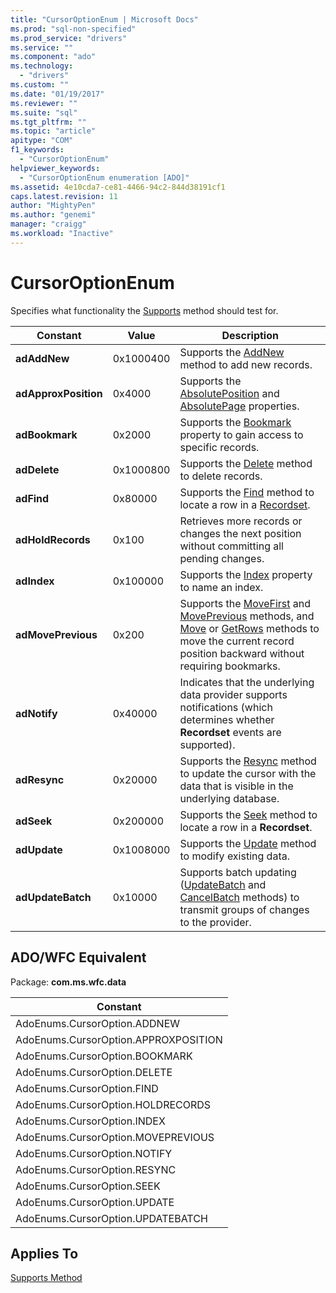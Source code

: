 ```yaml
---
title: "CursorOptionEnum | Microsoft Docs"
ms.prod: "sql-non-specified"
ms.prod_service: "drivers"
ms.service: ""
ms.component: "ado"
ms.technology:
  - "drivers"
ms.custom: ""
ms.date: "01/19/2017"
ms.reviewer: ""
ms.suite: "sql"
ms.tgt_pltfrm: ""
ms.topic: "article"
apitype: "COM"
f1_keywords: 
  - "CursorOptionEnum"
helpviewer_keywords: 
  - "CursorOptionEnum enumeration [ADO]"
ms.assetid: 4e10cda7-ce81-4466-94c2-844d38191cf1
caps.latest.revision: 11
author: "MightyPen"
ms.author: "genemi"
manager: "craigg"
ms.workload: "Inactive"
---
```

# CursorOptionEnum
Specifies what functionality the [Supports](../../../ado/reference/ado-api/supports-method.md) method should test for.  
  
|Constant|Value|Description|  
|--------------|-----------|-----------------|  
|**adAddNew**|0x1000400|Supports the [AddNew](../../../ado/reference/ado-api/addnew-method-ado.md) method to add new records.|  
|**adApproxPosition**|0x4000|Supports the [AbsolutePosition](../../../ado/reference/ado-api/absoluteposition-property-ado.md) and [AbsolutePage](../../../ado/reference/ado-api/absolutepage-property-ado.md) properties.|  
|**adBookmark**|0x2000|Supports the [Bookmark](../../../ado/reference/ado-api/bookmark-property-ado.md) property to gain access to specific records.|  
|**adDelete**|0x1000800|Supports the [Delete](../../../ado/reference/ado-api/delete-method-ado-recordset.md) method to delete records.|  
|**adFind**|0x80000|Supports the [Find](../../../ado/reference/ado-api/find-method-ado.md) method to locate a row in a [Recordset](../../../ado/reference/ado-api/recordset-object-ado.md).|  
|**adHoldRecords**|0x100|Retrieves more records or changes the next position without committing all pending changes.|  
|**adIndex**|0x100000|Supports the [Index](../../../ado/reference/ado-api/index-property.md) property to name an index.|  
|**adMovePrevious**|0x200|Supports the [MoveFirst](../../../ado/reference/ado-api/movefirst-movelast-movenext-and-moveprevious-methods-ado.md) and [MovePrevious](../../../ado/reference/ado-api/movefirst-movelast-movenext-and-moveprevious-methods-ado.md) methods, and [Move](../../../ado/reference/ado-api/move-method-ado.md) or [GetRows](../../../ado/reference/ado-api/getrows-method-ado.md) methods to move the current record position backward without requiring bookmarks.|  
|**adNotify**|0x40000|Indicates that the underlying data provider supports notifications (which determines whether **Recordset** events are supported).|  
|**adResync**|0x20000|Supports the [Resync](../../../ado/reference/ado-api/resync-method.md) method to update the cursor with the data that is visible in the underlying database.|  
|**adSeek**|0x200000|Supports the [Seek](../../../ado/reference/ado-api/seek-method.md) method to locate a row in a **Recordset**.|  
|**adUpdate**|0x1008000|Supports the [Update](../../../ado/reference/ado-api/update-method.md) method to modify existing data.|  
|**adUpdateBatch**|0x10000|Supports batch updating ([UpdateBatch](../../../ado/reference/ado-api/updatebatch-method.md) and [CancelBatch](../../../ado/reference/ado-api/cancelbatch-method-ado.md) methods) to transmit groups of changes to the provider.|  
  
## ADO/WFC Equivalent  
 Package: **com.ms.wfc.data**  
  
|Constant|  
|--------------|  
|AdoEnums.CursorOption.ADDNEW|  
|AdoEnums.CursorOption.APPROXPOSITION|  
|AdoEnums.CursorOption.BOOKMARK|  
|AdoEnums.CursorOption.DELETE|  
|AdoEnums.CursorOption.FIND|  
|AdoEnums.CursorOption.HOLDRECORDS|  
|AdoEnums.CursorOption.INDEX|  
|AdoEnums.CursorOption.MOVEPREVIOUS|  
|AdoEnums.CursorOption.NOTIFY|  
|AdoEnums.CursorOption.RESYNC|  
|AdoEnums.CursorOption.SEEK|  
|AdoEnums.CursorOption.UPDATE|  
|AdoEnums.CursorOption.UPDATEBATCH|  
  
## Applies To  
 [Supports Method](../../../ado/reference/ado-api/supports-method.md)
